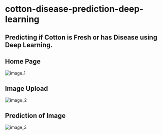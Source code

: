 # cotton-disease-prediction-deep-learning
## Predicting if Cotton is Fresh or has Disease using Deep Learning.

## Home Page

![image_1](https://user-images.githubusercontent.com/78957536/115135665-bd081100-a037-11eb-8075-01ea5da8fc3a.png)

## Image Upload 

![image_2](https://user-images.githubusercontent.com/78957536/115135667-be393e00-a037-11eb-9e6e-8426e80b0b59.png)

## Prediction of Image

![image_3](https://user-images.githubusercontent.com/78957536/115135668-bf6a6b00-a037-11eb-9dc2-a934c677be4d.png)
